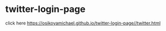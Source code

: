 # twitter-login-page



click here
https://osikoyamichael.github.io/twitter-login-page//twitter.html
